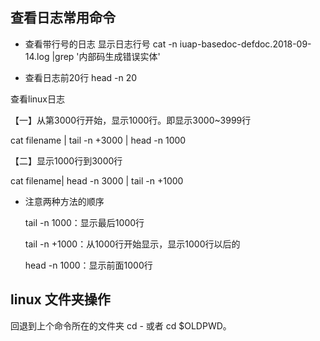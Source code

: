 ## 查看日志常用命令
+ 查看带行号的日志
 显示日志行号
cat -n iuap-basedoc-defdoc.2018-09-14.log  |grep '内部码生成错误实体'

+ 查看日志前20行
head -n 20

查看linux日志

【一】从第3000行开始，显示1000行。即显示3000~3999行

cat filename | tail -n +3000 | head -n 1000

【二】显示1000行到3000行

cat filename| head -n 3000 | tail -n +1000

* 注意两种方法的顺序


    tail -n 1000：显示最后1000行

    tail -n +1000：从1000行开始显示，显示1000行以后的

    head -n 1000：显示前面1000行



## linux  文件夹操作 
回退到上个命令所在的文件夹 
cd -  或者  cd $OLDPWD。